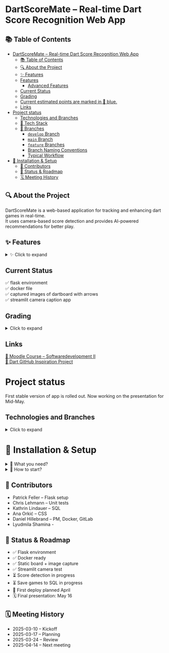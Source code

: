 # DartScoreMate – Real-time Dart Score Recognition Web App

## 📚 Table of Contents
- [DartScoreMate – Real-time Dart Score Recognition Web App](#dartscoremate--real-time-dart-score-recognition-web-app)
  - [📚 Table of Contents](#-table-of-contents)
  - [🔍 About the Project](#-about-the-project)
  - [✨ Features](#-features)
  - [Features](#features)
    - [Advanced Features](#advanced-features)
  - [Current Status](#current-status)
  - [Grading](#grading)
  - [Current estimated points are marked in 🔵 blue.](#current-estimated-points-are-marked-in--blue)
  - [Links](#links)
- [Project status](#project-status)
  - [Technologies and Branches](#technologies-and-branches)
  - [🧰 Tech Stack](#-tech-stack)
  - [🌿 Branches](#-branches)
    - [`develop` Branch](#develop-branch)
    - [`main` Branch](#main-branch)
    - [`feature` Branches](#feature-branches)
    - [Branch Naming Conventions](#branch-naming-conventions)
    - [Typical Workflow](#typical-workflow)
- [🧪 Installation \& Setup](#-installation--setup)
  - [👥 Contributors](#-contributors)
  - [🚦 Status \& Roadmap](#-status--roadmap)
  - [🗓 Meeting History](#-meeting-history) 

## 🔍 About the Project
DartScoreMate is a web-based application for tracking and enhancing dart games in real-time.  
It uses camera-based score detection and provides AI-powered recommendations for better play.


## ✨ Features
<details>
  <summary>✨ Click to expand</summary>
  
  ## Features
  - Create Users ✅  
  - Track Score ✅  
  - Save Games (SQL/text files)  
  - ChatGPT Integration (Prompt: You are a darts export and answer specific questions related to darts)... ✅  
  - Live-View of Dart Board (static) ✅  

  ### Advanced Features
  - Live Video of Dart Board 🆗  
  - User-Login  
  - Detect Score from Image  
  - Personalized Shot Recommendations

</details>

## Current Status
✅ flask environment  
✅ docker file  
✅ captured images of dartboard with arrows  
✅ streamlit camera caption app

## Grading 
<details>
  <summary>Click to expand</summary>

  ## Current estimated points are marked in 🔵 blue.
  - OOP & Framework (50) 🔵30
  - Unittests (5) 🔵2
  - Requirements / Docker (10) 🔵5
  - Documentation (10) 🔵3
  - Gitlab (10) 🔵10
  - Presentation (15) 🔵2

  ❌ no hand-in with just one file  
  ❌ meaningless commit-messages: use standard words (FIX, FEAT, DOCS,...) and effective description  
  ✅ good code logic (design patterns, classes, ...)  
  ✅ monitor package dependencies (conda + uv/requirements.txt)  
  ✅ code documentation (docstrings, comments, ...)  
  ✅ Unittests: best practice = one per function  
  ✅ Presentation is on **May** $\mathbf{16^{th}}$ with 80-90% of project complete.

</details>

## Links
[📘 Moodle Course – Softwaredevelopment II](https://weblearn.fh-kufstein.ac.at/course/view.php?id=2643)  
[🎯 Dart GitHub Inspiration Project](https://github.com/TheAlgorithms/Dart)


# Project status 
First stable version of app is rolled out. Now working on the presentation for Mid-May.

## Technologies and Branches
<details>
  <summary>Click to expand</summary>
  
  ## 🧰 Tech Stack
  - Python  
  - Flask  
  - Virtual enviroment (venv)
  - OpenCV (cv2)  
  - Streamlit (camera testing)  
  - SQL (for saving games)  
  - Docker  
  - Groq API (for recommendations)
  - .env file with Api key


  ---

  ## 🌿 Branches

We use a structured Git workflow to keep our codebase stable and organized.

### `develop` Branch
- **Default and protected branch**
- Starting point for new branches (features, fixes, etc.)
- New branches are created from `develop` and later merged back into it.
- Once a set of features is complete and texted, `develop` is merged into `main`

### `main` Branch
* **Protected Branch**
* Contains **stable, production-ready versions** of the project.
* No direct feature development takes place here
* Only thoroughly tested code from `develop` is merged into `main`

### `feature` Branches

* Used for developing `**new features** or **bug fixes**.
* Always created from the `develop` branch
* After completion, feature branches are merged back into `develop` 

### Branch Naming Conventions

* Features: `feature_your-feature-name` or `feature/your-feature-name`
* Fixes: `fix_your-fix-name` or `fix/your-fix-name`

### Typical Workflow

```
                     +------------------------+
                     |         main           |
                     |   (stable releases)    |
                     +-----------^------------+
                                 |
                      (merge from develop)
                                 |
                     +-----------+-------------+
                     |        develop          |
                     |  (integration branch)   |
                     +-----------^-------------+
                                 |
      +--------------+-----------^-------------+--------------+
      |                      |        |                       |
      +------------+       +------------+        +------------+
      | feature/   |       | feature/   |        | fix/       |
      | new-api    |       | ui-desing  |        | typo-fix   |
      +------------+       +------------+        +------------+
```


</details>

# 🧪 Installation & Setup

<details>
  <summary>👾 What you need?</summary>

  - Python  
  - Flask  
  - Virtual ebviroment (venv)
  - OpenCV (cv2)  
  - Streamlit (camera testing)  
  - SQL (for saving games)  
  - Docker  
  - Groq API (for recommendations)
  - .env file with Api key
</details>

<details>
  <summary>🤖 How to start?</summary>
  
1. git clone https://gitlab.web.fh-kufstein.ac.at/hillebranddaniel/dartscoremate_softwareentwicklung2.git
2. Navigate to the project: (cd dartscoremate_softwareentwicklung2)
3. -m venv venv (source venv/bin/activate)
4. pip install -r requirements.txt
5. Add .env file with Api key (GROQ_API_KEY=your_key)
6. -m src.flask_app.main
7. Open in browser your http://localhost:5000

</details>


## 👥 Contributors
- Patrick Feller – Flask setup  
- Chris Lehmann – Unit tests  
- Kathrin Lindauer – SQL  
- Ana Orkić – CSS  
- Daniel Hillebrand – PM, Docker, GitLab  
- Lyudmila Shamina - 


## 🚦 Status & Roadmap
- ✅ Flask environment  
- ✅ Docker ready  
- ✅ Static board + image capture  
- ✅ Streamlit camera test  
- ⏳ Score detection in progress  
- ⏳ Save games to SQL in progress  
- 📌 First deploy planned April  
- 🗓 Final presentation: May 16


## 🗓 Meeting History
- 2025-03-10 – Kickoff  
- 2025-03-17 – Planning  
- 2025-03-24 – Review  
- 2025-04-14 – Next meeting
